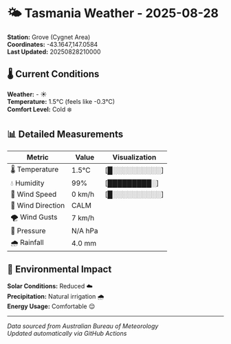 # 🌤️ Tasmania Weather - 2025-08-28

**Station:** Grove (Cygnet Area)  
**Coordinates:** -43.1647,147.0584  
**Last Updated:** 20250828210000

## 🌡️ Current Conditions

**Weather:** - ☀️  
**Temperature:** 1.5°C (feels like -0.3°C)  
**Comfort Level:** Cold ❄️

## 📊 Detailed Measurements

| Metric | Value | Visualization |
|--------|-------|---------------|
| 🌡️ Temperature | 1.5°C | [█░░░░░░░░░░] |
| 💧 Humidity | 99% | [█████████░] |
| 💨 Wind Speed | 0 km/h | [█░░░░░░░░░░] |
| 🧭 Wind Direction | CALM | |
| 🌪️ Wind Gusts | 7 km/h | |
| 🔽 Pressure | N/A hPa | |
| 🌧️ Rainfall | 4.0 mm | |

## 🌱 Environmental Impact

**Solar Conditions:** Reduced ☁️  
**Precipitation:** Natural irrigation 🌧️  
**Energy Usage:** Comfortable 😌

---
*Data sourced from Australian Bureau of Meteorology*  
*Updated automatically via GitHub Actions*
